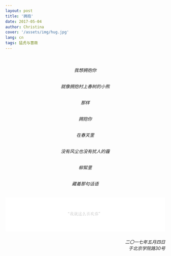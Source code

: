 ```yaml
---
layout: post
title: '拥抱' 
date: 2017-05-04
author: Christina
cover: '/assets/img/hug.jpg'
lang: cn
tags: 猛虎与蔷薇
---
```


<h6 style="text-align:center">
<br>

我想拥抱你 <br><br>
    
就像拥抱村上春树的小熊 <br><br>

那样 <br><br>

拥抱你 <br><br>

在春天里 <br><br>

没有风尘也没有扰人的霾 <br><br>

柳絮里 <br><br>

藏着那句话语</h6>


![](/assets/img/143.jpg)

<h6 style="text-align:right">二〇一七年五月四日<br>
于北京学院路30号</h6>